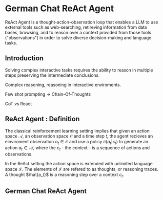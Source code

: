 # German Chat ReAct Agent

ReAct Agent is a thought-action-observation loop that enables a LLM to use external tools such as web-searching, retireving information from data bases, browsing, and to reason over a context provided from those tools ("observations") in order to solve diverse decision-making and language tasks.

## Introduction

Solving complex interactive tasks requires the ability to reason in multiple steps preserving the intermediate conclusions. 

Complex reasoning, reasoning in interactive enviroments. 

Few shot prompting -> Chain-Of-Thoughts

CoT vs React

## ReAct Agent : Definition

The classical reinforcement learning setting implies that given an action space $\mathcal{A}$, an observation space $\mathcal{O}$ and a time step $t$, the agent recieves an einviroment observation $o_t \in \mathcal{O}$ and use a policy $π(a_t|c_t)$ to generate an action $a_t \in \mathcal{A}$, where the $c_t$ - the context - is a sequence of actions and observations. 

In the ReAct setting the action space is extended with unlimited language space $\mathcal{L}$. The elements of $\mathcal{L}$ are refered to as thoughts, or reasoning traces. A thought $\hat{a_t}$ is a reasoning step over a context $c_t$.

## German Chat ReAct Agent 